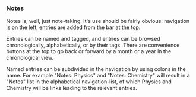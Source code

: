 ### Notes

Notes is, well, just note-taking. It's use should be fairly obvious: navigation is on the left, entries are added from
the bar at the top.

Entries can be named and tagged, and entries can be browsed chronologically, alphabetically, or
by their tags. There are convenience buttons at the top to go back or forward by a month or a
year in the chronological view.

Named entries can be subdivided in the navigation by using colons in the name. For example
"Notes: Physics" and "Notes: Chemistry" will result in a "Notes" list in the alphabetical
navigation-list, of which Physics and Chemistry will be links leading to the relevant entries.
